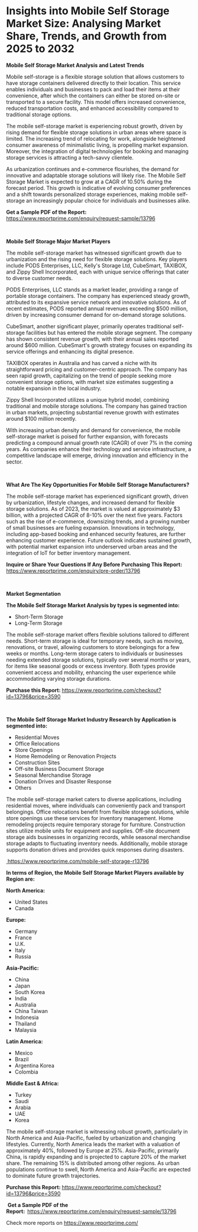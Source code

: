 <p><h1>Insights into Mobile Self Storage Market Size: Analysing Market Share, Trends, and Growth from 2025 to 2032</h1></p><p><strong>Mobile Self Storage Market Analysis and Latest Trends</strong></p>
<p><p>Mobile self-storage is a flexible storage solution that allows customers to have storage containers delivered directly to their location. This service enables individuals and businesses to pack and load their items at their convenience, after which the containers can either be stored on-site or transported to a secure facility. This model offers increased convenience, reduced transportation costs, and enhanced accessibility compared to traditional storage options.</p><p>The mobile self-storage market is experiencing robust growth, driven by rising demand for flexible storage solutions in urban areas where space is limited. The increasing trend of relocating for work, alongside heightened consumer awareness of minimalistic living, is propelling market expansion. Moreover, the integration of digital technologies for booking and managing storage services is attracting a tech-savvy clientele.</p><p>As urbanization continues and e-commerce flourishes, the demand for innovative and adaptable storage solutions will likely rise. The Mobile Self Storage Market is expected to grow at a CAGR of 10.50% during the forecast period. This growth is indicative of evolving consumer preferences and a shift towards personalized storage experiences, making mobile self-storage an increasingly popular choice for individuals and businesses alike.</p></p>
<p><strong>Get a Sample PDF of the Report:&nbsp;</strong> <a href="https://www.reportprime.com/enquiry/request-sample/13796?utm_campaign=3494&utm_medium=2&utm_source=Github&utm_content=ia&utm_term=20032025&utm_id=mobile-self-storage">https://www.reportprime.com/enquiry/request-sample/13796</a></p>
<p>&nbsp;</p>
<p><strong>Mobile Self Storage Major Market Players</strong></p>
<p><p>The mobile self-storage market has witnessed significant growth due to urbanization and the rising need for flexible storage solutions. Key players include PODS Enterprises, LLC, Kelly's Storage Ltd, CubeSmart, TAXIBOX, and Zippy Shell Incorporated, each with unique service offerings that cater to diverse customer needs.</p><p>PODS Enterprises, LLC stands as a market leader, providing a range of portable storage containers. The company has experienced steady growth, attributed to its expansive service network and innovative solutions. As of recent estimates, PODS reported annual revenues exceeding $500 million, driven by increasing consumer demand for on-demand storage solutions.</p><p>CubeSmart, another significant player, primarily operates traditional self-storage facilities but has entered the mobile storage segment. The company has shown consistent revenue growth, with their annual sales reported around $600 million. CubeSmart's growth strategy focuses on expanding its service offerings and enhancing its digital presence.</p><p>TAXIBOX operates in Australia and has carved a niche with its straightforward pricing and customer-centric approach. The company has seen rapid growth, capitalizing on the trend of people seeking more convenient storage options, with market size estimates suggesting a notable expansion in the local industry.</p><p>Zippy Shell Incorporated utilizes a unique hybrid model, combining traditional and mobile storage solutions. The company has gained traction in urban markets, projecting substantial revenue growth with estimates around $100 million recently.</p><p>With increasing urban density and demand for convenience, the mobile self-storage market is poised for further expansion, with forecasts predicting a compound annual growth rate (CAGR) of over 7% in the coming years. As companies enhance their technology and service infrastructure, a competitive landscape will emerge, driving innovation and efficiency in the sector.</p></p>
<p>&nbsp;</p>
<p><strong>What Are The Key Opportunities For Mobile Self Storage Manufacturers?</strong></p>
<p><p>The mobile self-storage market has experienced significant growth, driven by urbanization, lifestyle changes, and increased demand for flexible storage solutions. As of 2023, the market is valued at approximately $3 billion, with a projected CAGR of 8-10% over the next five years. Factors such as the rise of e-commerce, downsizing trends, and a growing number of small businesses are fueling expansion. Innovations in technology, including app-based booking and enhanced security features, are further enhancing customer experience. Future outlook indicates sustained growth, with potential market expansion into underserved urban areas and the integration of IoT for better inventory management.</p></p>
<p><strong>Inquire or Share Your Questions If Any Before Purchasing This Report:</strong> <a href="https://www.reportprime.com/enquiry/pre-order/13796?utm_campaign=3494&utm_medium=2&utm_source=Github&utm_content=ia&utm_term=20032025&utm_id=mobile-self-storage">https://www.reportprime.com/enquiry/pre-order/13796</a></p>
<p>&nbsp;</p>
<p><strong>Market Segmentation</strong></p>
<p><strong>The Mobile Self Storage Market Analysis by types is segmented into:</strong></p>
<p><ul><li>Short-Term Storage</li><li>Long-Term Storage</li></ul></p>
<p><p>The mobile self-storage market offers flexible solutions tailored to different needs. Short-term storage is ideal for temporary needs, such as moving, renovations, or travel, allowing customers to store belongings for a few weeks or months. Long-term storage caters to individuals or businesses needing extended storage solutions, typically over several months or years, for items like seasonal goods or excess inventory. Both types provide convenient access and mobility, enhancing the user experience while accommodating varying storage durations.</p></p>
<p><strong>Purchase this Report:&nbsp;</strong><a href="https://www.reportprime.com/checkout?id=13796&price=3590&utm_campaign=3494&utm_medium=2&utm_source=Github&utm_content=ia&utm_term=20032025&utm_id=mobile-self-storage">https://www.reportprime.com/checkout?id=13796&price=3590</a></p>
<p>&nbsp;</p>
<p><strong>The Mobile Self Storage Market Industry Research by Application is segmented into:</strong></p>
<p><ul><li>Residential Moves</li><li>Office Relocations</li><li>Store Openings</li><li>Home Remodeling or Renovation Projects</li><li>Construction Sites</li><li>Off-site Business Document Storage</li><li>Seasonal Merchandise Storage</li><li>Donation Drives and Disaster Response</li><li>Others</li></ul></p>
<p><p>The mobile self-storage market caters to diverse applications, including residential moves, where individuals can conveniently pack and transport belongings. Office relocations benefit from flexible storage solutions, while store openings use these services for inventory management. Home remodeling projects require temporary storage for furniture. Construction sites utilize mobile units for equipment and supplies. Off-site document storage aids businesses in organizing records, while seasonal merchandise storage adapts to fluctuating inventory needs. Additionally, mobile storage supports donation drives and provides quick responses during disasters.</p></p>
<p><a href="https://www.reportprime.com/mobile-self-storage-r13796?utm_campaign=3494&utm_medium=2&utm_source=Github&utm_content=ia&utm_term=20032025&utm_id=mobile-self-storage">&nbsp;https://www.reportprime.com/mobile-self-storage-r13796</a></p>
<p><strong>In terms of Region, the Mobile Self Storage Market Players available by Region are:</strong></p>
<p>
    <p> <strong> North America: </strong>
        <ul>
            <li>United States</li>
            <li>Canada</li>
        </ul>
        </p> 
    <p> <strong> Europe: </strong>
        <ul>
            <li>Germany</li>
            <li>France</li>
            <li>U.K.</li>
            <li>Italy</li>
            <li>Russia</li>
        </ul>
        </p> 
    <p> <strong> Asia-Pacific: </strong>
        <ul>
            <li>China</li>
            <li>Japan</li>
            <li>South Korea</li>
            <li>India</li>
            <li>Australia</li>
            <li>China Taiwan</li>
            <li>Indonesia</li>
            <li>Thailand</li>
            <li>Malaysia</li>
        </ul>
        </p> 
    <p> <strong> Latin America: </strong>
        <ul>
            <li>Mexico</li>
            <li>Brazil</li>
            <li>Argentina Korea</li>
            <li>Colombia</li>
        </ul>
        </p> 
    <p> <strong> Middle East & Africa: </strong>
        <ul>
            <li>Turkey</li>
            <li>Saudi</li>
            <li>Arabia</li>
            <li>UAE</li>
            <li>Korea</li>
        </ul>
    </p>
    </p>
<p><p>The mobile self-storage market is witnessing robust growth, particularly in North America and Asia-Pacific, fueled by urbanization and changing lifestyles. Currently, North America leads the market with a valuation of approximately 40%, followed by Europe at 25%. Asia-Pacific, primarily China, is rapidly expanding and is projected to capture 20% of the market share. The remaining 15% is distributed among other regions. As urban populations continue to swell, North America and Asia-Pacific are expected to dominate future growth trajectories.</p></p>
<p><strong>Purchase this Report: </strong><a href="https://www.reportprime.com/checkout?id=13796&price=3590&utm_campaign=3494&utm_medium=2&utm_source=Github&utm_content=ia&utm_term=20032025&utm_id=mobile-self-storage">https://www.reportprime.com/checkout?id=13796&price=3590</a></p>
<p>&nbsp;<strong>Get a Sample PDF of the Report:&nbsp;&nbsp;</strong><a href="https://www.reportprime.com/enquiry/request-sample/13796?utm_campaign=3494&utm_medium=2&utm_source=Github&utm_content=ia&utm_term=20032025&utm_id=mobile-self-storage">https://www.reportprime.com/enquiry/request-sample/13796</a></p>
<p><strong></strong></p>
<p>Check more reports on <a href="https://www.reportprime.com/?utm_campaign=3494&utm_medium=2&utm_source=Github&utm_content=ia&utm_term=20032025&utm_id=mobile-self-storage">https://www.reportprime.com/</a></p>